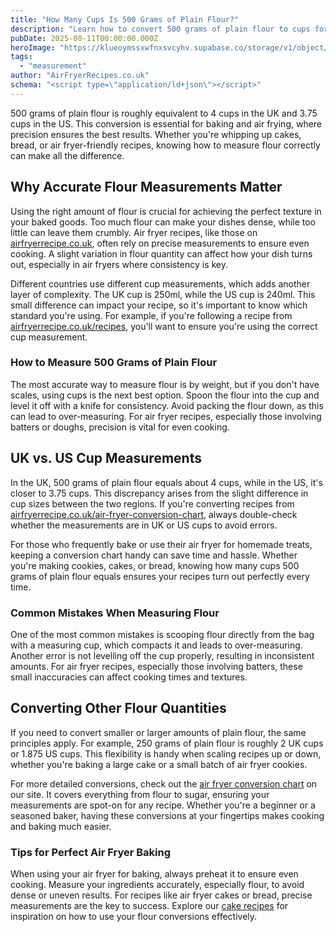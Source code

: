 ```yaml
---
title: "How Many Cups Is 500 Grams of Plain Flour?"
description: "Learn how to convert 500 grams of plain flour to cups for perfect baking every time. Includes UK and US measurements for accuracy."
pubDate: 2025-08-11T00:00:00.000Z
heroImage: "https://klueoymssxwfnxsvcyhv.supabase.co/storage/v1/object/public/md/how-many-cups-is-500-grams-of-plain-flour-e3788e94.webp"
tags:
  - "measurement"
author: "AirFryerRecipes.co.uk"
schema: "<script type=\"application/ld+json\"></script>"
---
```


<p>500 grams of plain flour is roughly equivalent to 4 cups in the UK and 3.75 cups in the US. This conversion is essential for baking and air frying, where precision ensures the best results. Whether you're whipping up cakes, bread, or air fryer-friendly recipes, knowing how to measure flour correctly can make all the difference.</p>  

<h2>Why Accurate Flour Measurements Matter</h2>  
<p>Using the right amount of flour is crucial for achieving the perfect texture in your baked goods. Too much flour can make your dishes dense, while too little can leave them crumbly. Air fryer recipes, like those on <a href=https://www.airfryerrecipe.co.uk/>airfryerrecipe.co.uk</a>, often rely on precise measurements to ensure even cooking. A slight variation in flour quantity can affect how your dish turns out, especially in air fryers where consistency is key.</p>  

<p>Different countries use different cup measurements, which adds another layer of complexity. The UK cup is 250ml, while the US cup is 240ml. This small difference can impact your recipe, so it's important to know which standard you're using. For example, if you're following a recipe from <a href=https://www.airfryerrecipe.co.uk/recipes>airfryerrecipe.co.uk/recipes</a>, you'll want to ensure you're using the correct cup measurement.</p>  

<h3>How to Measure 500 Grams of Plain Flour</h3>  
<p>The most accurate way to measure flour is by weight, but if you don't have scales, using cups is the next best option. Spoon the flour into the cup and level it off with a knife for consistency. Avoid packing the flour down, as this can lead to over-measuring. For air fryer recipes, especially those involving batters or doughs, precision is vital for even cooking.</p>  

<h2>UK vs. US Cup Measurements</h2>  
<p>In the UK, 500 grams of plain flour equals about 4 cups, while in the US, it's closer to 3.75 cups. This discrepancy arises from the slight difference in cup sizes between the two regions. If you're converting recipes from <a href=https://www.airfryerrecipe.co.uk/air-fryer-conversion-chart>airfryerrecipe.co.uk/air-fryer-conversion-chart</a>, always double-check whether the measurements are in UK or US cups to avoid errors.</p>  

<p>For those who frequently bake or use their air fryer for homemade treats, keeping a conversion chart handy can save time and hassle. Whether you're making cookies, cakes, or bread, knowing how many cups 500 grams of plain flour equals ensures your recipes turn out perfectly every time.</p>  

<h3>Common Mistakes When Measuring Flour</h3>  
<p>One of the most common mistakes is scooping flour directly from the bag with a measuring cup, which compacts it and leads to over-measuring. Another error is not levelling off the cup properly, resulting in inconsistent amounts. For air fryer recipes, especially those involving batters, these small inaccuracies can affect cooking times and textures.</p>  

<h2>Converting Other Flour Quantities</h2>  
<p>If you need to convert smaller or larger amounts of plain flour, the same principles apply. For example, 250 grams of plain flour is roughly 2 UK cups or 1.875 US cups. This flexibility is handy when scaling recipes up or down, whether you're baking a large cake or a small batch of air fryer cookies.</p>  

<p>For more detailed conversions, check out the <a href=https://www.airfryerrecipe.co.uk/air-fryer-conversion-chart>air fryer conversion chart</a> on our site. It covers everything from flour to sugar, ensuring your measurements are spot-on for any recipe. Whether you're a beginner or a seasoned baker, having these conversions at your fingertips makes cooking and baking much easier.</p>  

<h3>Tips for Perfect Air Fryer Baking</h3>  
<p>When using your air fryer for baking, always preheat it to ensure even cooking. Measure your ingredients accurately, especially flour, to avoid dense or uneven results. For recipes like air fryer cakes or bread, precise measurements are the key to success. Explore our <a href=https://www.airfryerrecipe.co.uk/recipe-category/cakes>cake recipes</a> for inspiration on how to use your flour conversions effectively.</p>